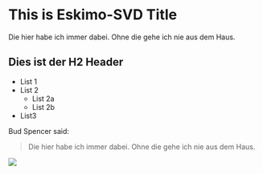 # This is Eskimo-SVD Title

Die hier habe ich immer dabei. Ohne die gehe ich nie aus dem Haus.

## Dies ist der H2 Header

* List 1
* List 2
	* List 2a
	* List 2b
* List3

Bud Spencer said:
> Die hier habe ich immer dabei.
> Ohne die gehe ich nie aus dem Haus.

<img src="https://www.google.com/imgres?imgurl=https%3A%2F%2Fstatic.kino.de%2Fwp-content%2Fuploads%2F2016%2F06%2Fbud-spencer-bild-rct500x400u.jpg&imgrefurl=https%3A%2F%2Fwww.kino.de%2Fstar%2Fbud-spencer%2F&tbnid=jvwTV0N5xQYa1M&vet=12ahUKEwjx3fft6I3qAhVWtaQKHbyrAfkQMygFegUIARCBAg..i&docid=BE5yzuMco8U3WM&w=500&h=400&q=bud%20spencer%20bilder&ved=2ahUKEwjx3fft6I3qAhVWtaQKHbyrAfkQMygFegUIARCBAg"/>
